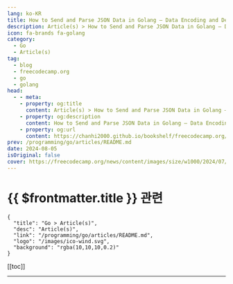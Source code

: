 ```yaml
---
lang: ko-KR
title: How to Send and Parse JSON Data in Golang – Data Encoding and Decoding Explained With Examples
description: Article(s) > How to Send and Parse JSON Data in Golang – Data Encoding and Decoding Explained With Examples
icon: fa-brands fa-golang
category: 
  - Go
  - Article(s)
tag: 
  - blog
  - freecodecamp.org
  - go
  - golang
head:
  - - meta:
    - property: og:title
      content: Article(s) > How to Send and Parse JSON Data in Golang – Data Encoding and Decoding Explained With Examples
    - property: og:description
      content: How to Send and Parse JSON Data in Golang – Data Encoding and Decoding Explained With Examples
    - property: og:url
      content: https://chanhi2000.github.io/bookshelf/freecodecamp.org/encoding-and-decoding-data-in-golang.html
prev: /programming/go/articles/README.md
date: 2024-08-05
isOriginal: false
cover: https://freecodecamp.org/news/content/images/size/w1000/2024/07/ferenc-almasi-HfFoo4d061A-unsplash.jpg
---
```


# {{ $frontmatter.title }} 관련

```component VPCard
{
  "title": "Go > Article(s)",
  "desc": "Article(s)",
  "link": "/programming/go/articles/README.md",
  "logo": "/images/ico-wind.svg",
  "background": "rgba(10,10,10,0.2)"
}
```

[[toc]]

---

<SiteInfo
  name="How to Send and Parse JSON Data in Golang – Data Encoding and Decoding Explained With Examples"
  desc="When building web applications in Golang, working with JSON data is inevitable. Whether you're sending responses to clients or parsing requests, JSON encoding and decoding are essential skills to master.  In this article, we'll explore the different ways to encode and decode JSON in Golang. Table of Contents ..."
  url="https://freecodecamp.org/news/encoding-and-decoding-data-in-golang/"
  logo="https://cdn.freecodecamp.org/universal/favicons/favicon.ico"
  preview="https://freecodecamp.org/news/content/images/size/w1000/2024/07/ferenc-almasi-HfFoo4d061A-unsplash.jpg"/>

<!-- TODO: 작성 -->

